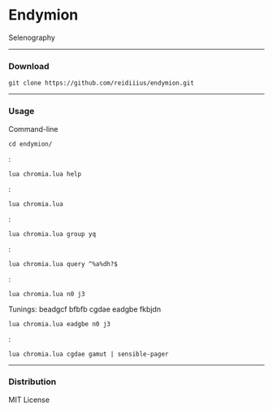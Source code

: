 # Endymion
Selenography

---

### Download

    git clone https://github.com/reidiiius/endymion.git

---

### Usage
Command-line

    cd endymion/

:

    lua chromia.lua help

:

    lua chromia.lua

:

    lua chromia.lua group yq

:

    lua chromia.lua query ^%a%dh?$

:

    lua chromia.lua n0 j3

Tunings: beadgcf bfbfb cgdae eadgbe fkbjdn

    lua chromia.lua eadgbe n0 j3

:

    lua chromia.lua cgdae gamut | sensible-pager

---

### Distribution
MIT License

